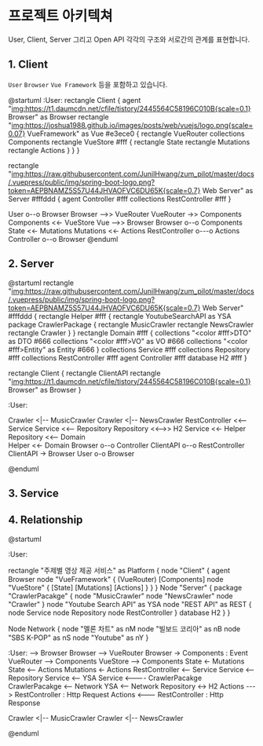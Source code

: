 # 프로젝트 아키텍쳐

User, Client, Server 그리고 Open API 각각의 구조와 서로간의 관계를 표현합니다.

## 1. Client

`User` `Browser` `Vue Framework` 등을 포함하고 있습니다.

@startuml
:User:
rectangle Client {
  agent "<img:https://t1.daumcdn.net/cfile/tistory/2445564C58196C010B{scale=0.1}> Browser" as Browser
  rectangle "<img:https://joshua1988.github.io/images/posts/web/vuejs/logo.png{scale=0.07}> VueFramework" as Vue #e3ece0 {
    rectangle VueRouter
    collections Components
    rectangle VueStore #fff {
      rectangle State
      rectangle Mutations
      rectangle Actions
    }
  }
}

rectangle "<img:https://raw.githubusercontent.com/JunilHwang/zum_pilot/master/docs/.vuepress/public/img/spring-boot-logo.png?token=AEPBNAMZ5S57U44JHVAOFVC6DU65K{scale=0.7}> Web Server" as Server #fffddd  {
  agent Controller #fff
  collections RestController #fff
}

User o--o Browser
Browser -->> VueRouter
VueRouter ->> Components
Components <<- VueStore
Vue -->> Browser
Browser o--o Components
State <<- Mutations
Mutations <<- Actions
RestController o---o Actions 
Controller o--o Browser 
@enduml

## 2. Server

@startuml
rectangle "<img:https://raw.githubusercontent.com/JunilHwang/zum_pilot/master/docs/.vuepress/public/img/spring-boot-logo.png?token=AEPBNAMZ5S57U44JHVAOFVC6DU65K{scale=0.7}> Web Server" #fffddd {
  rectangle Helper #fff {
    rectangle YoutubeSearchAPI as YSA
    package CrawlerPackage {
      rectangle MusicCrawler
      rectangle NewsCrawler
      rectangle Crawler
    }
  }
  rectangle Domain #fff {
    collections "<color #fff>DTO" as DTO #666
    collections "<color #fff>VO" as VO #666
    collections "<color #fff>Entity" as Entity #666
  }
  collections Service #fff
  collections Repository #fff
  collections RestController #fff
  agent Controller #fff
  database H2 #fff
}

rectangle Client {
  rectangle ClientAPI
  rectangle "<img:https://t1.daumcdn.net/cfile/tistory/2445564C58196C010B{scale=0.1}> Browser" as Browser
}

:User:

Crawler <|-- MusicCrawler
Crawler <|-- NewsCrawler
RestController <<-- Service
Service <<-- Repository
Repository <<-->> H2
Service <<- Helper 
Repository <<-- Domain  
Helper <<- Domain
Browser o--o Controller
ClientAPI o--o RestController
ClientAPI -> Browser
User o-o Browser

@enduml

## 3. Service

## 4. Relationship

@startuml

:User:

rectangle "주제별 영상 제공 서비스" as Platform {
  node "Client" {
    agent Browser
    node "VueFramework" {
      (VueRouter)
      [Components]
      node "VueStore" {
        [State]
        [Mutations]
        [Actions]
      }
    }
  }
  Node "Server" {
    package "CrawlerPacakge" {
      node "MusicCrawler"
      node "NewsCrawler"
      node "Crawler" 
    }
    node "Youtube Search API" as YSA
    node "REST API" as REST {
      node Service
      node Repository
      node RestController
    }
    database H2
  }
}

Node Network {
  node "멜론 차트" as nM
  node "빌보드 코리아" as nB
  node "SBS K-POP" as nS
  node "Youtube" as nY
}

:User: --> Browser
Browser --> VueRouter
Browser -> Components : Event
VueRouter --> Components
VueStore --> Components
State <- Mutations
State <-- Actions
Mutations <- Actions
RestController <-- Service
Service <-- Repository
Service <-- YSA
Service <---- CrawlerPacakge
CrawlerPacakge <-- Network
YSA <-- Network
Repository <-> H2
Actions ---> RestController : Http Request
Actions <--- RestController : Http Response

Crawler <|-- MusicCrawler
Crawler <|-- NewsCrawler

@enduml